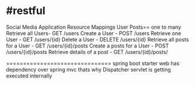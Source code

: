 #restful
========================================================= 
Social Media Application Resource Mappings 
User Posts== one to many 
Retrieve all Users- GET /users 
Create a User - POST /users 
Retrieve one User - GET /users/{id}
Delete a User - DELETE /users/{id}
Retrieve all posts for a User - GET /users/{id}/posts 
Create a posts for a User - POST /users/{id}/posts 
Retrieve details of a post - GET /users/{id}/posts/

===============================
spring boot starter web has dependency over spring mvc thats why Dispatcher servlet is getting executed internally
